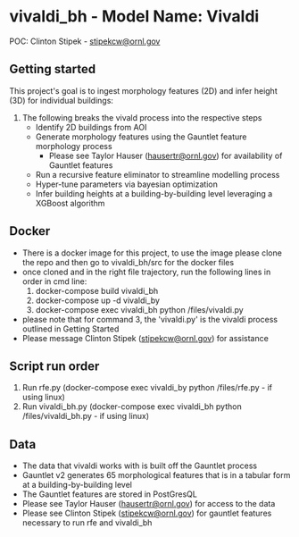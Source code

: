 # vivaldi_bh - Model Name: Vivaldi 
POC: Clinton Stipek - stipekcw@ornl.gov

## Getting started

This project's goal is to ingest morphology features (2D) and infer height (3D) for individual buildings:

1. The following breaks the vivald process into the respective steps
    - Identify 2D buildings from AOI
    - Generate morphology features using the Gauntlet feature morphology process
        - Please see Taylor Hauser (hausertr@ornl.gov) for availability of Gauntlet features
    - Run a recursive feature eliminator to streamline modelling process
    - Hyper-tune parameters via bayesian optimization
    - Infer building heights at a building-by-building level leveraging a XGBoost algorithm


## Docker
- There is a docker image for this project, to use the image please clone the repo and then go to vivaldi_bh/src for the docker files
- once cloned and in the right file trajectory, run the following lines in order in cmd line:
    1. docker-compose build vivaldi_bh
    2. docker-compose up -d vivaldi_by
    3. docker-compose exec vivaldi_bh python /files/vivaldi.py
- please note that for command 3, the 'vivaldi.py' is the vivaldi process outlined in Getting Started
- Please message Clinton Stipek (stipekcw@ornl.gov) for assistance

## Script run order
1. Run rfe.py (docker-compose exec vivaldi_by python /files/rfe.py - if using linux)
2. Run vivaldi_bh.py (docker-compose exec vivaldi_bh python /files/vivaldi_bh.py - if using linux)

## Data
- The data that vivaldi works with is built off the Gauntlet process
- Gauntlet v2 generates 65 morphological features that is in a tabular form at a building-by-building level 
- The Gauntlet features are stored in PostGresQL
- Please see Taylor Hauser (hausertr@ornl.gov) for access to the data
- Please see Clinton Stipek (stipekcw@ornl.gov) for gauntlet features necessary to run rfe and vivaldi_bh


